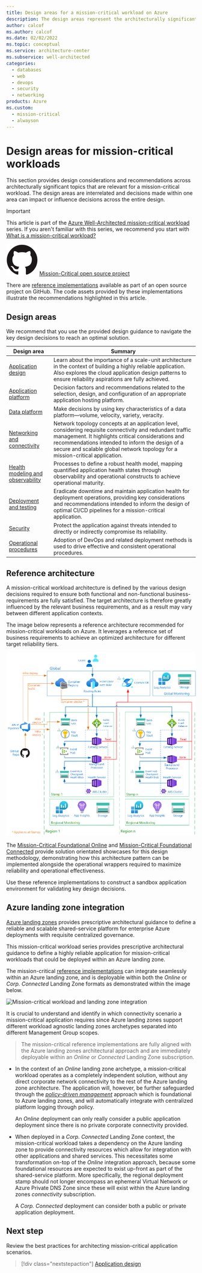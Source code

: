 ```yaml
---
title: Design areas for a mission-critical workload on Azure
description: The design areas represent the architecturally significant topics that must be discussed and designed for when defining a target architecture
author: calcof
ms.author: calcof
ms.date: 02/02/2022
ms.topic: conceptual
ms.service: architecture-center
ms.subservice: well-architected
categories: 
  - databases
  - web
  - devops
  - security
  - networking
products: Azure
ms.custom:
  - mission-critical
  - alwayson
---
```


# Design areas for mission-critical workloads

This section provides design considerations and recommendations across architecturally significant topics that are relevant for a mission-critical workload. The design areas are interrelated and decisions made within one area can impact or influence decisions across the entire design.

> [!IMPORTANT]
> This article is part of the [Azure Well-Architected mission-critical workload](index.yml) series. If you aren't familiar with this series, we recommend you start with [What is a mission-critical workload?](mission-critical-overview.md#what-is-a-mission-critical-workload)
>
> ![GitHub logo](./../_images/github.svg) [Mission-Critical open source project](http://github.com/azure/alwayson)
>
> There are [reference implementations](mission-critical-overview.md#illustrative-examples) available as part of an open source project on GitHub. The code assets provided by these implementations illustrate the recommendations highlighted in this article.

## Design areas
We recommend that you use the provided design guidance to navigate the key design decisions to reach an optimal solution.

|Design area|Summary|
|---|---|
|[Application design](mission-critical-application-design.md)|Learn about the importance of a scale-unit architecture in the context of building a highly reliable application. Also explores the cloud application design patterns to ensure reliability aspirations are fully achieved.|
|[Application platform](mission-critical-application-platform.md)| Decision factors and recommendations related to the selection, design, and configuration of an appropriate application hosting platform.|
|[Data platform](mission-critical-data-platform.md)|Make decisions by using key characteristics of a data platform&mdash;volume, velocity, variety, veracity. |
|[Networking and connectivity](mission-critical-networking-connectivity.md)|Network topology concepts at an application level, considering requisite connectivity and redundant traffic management. It highlights critical considerations and recommendations intended to inform the design of a secure and scalable global network topology for a mission-critical application.|
|[Health modeling and observability](mission-critical-health-modeling.md)|Processes to define a robust health model, mapping quantified application health states through observability and operational constructs to achieve operational maturity.|
|[Deployment and testing](mission-critical-deployment-testing.md)| Eradicate downtime and maintain application health for deployment operations, providing key considerations and recommendations intended to inform the design of optimal CI/CD pipelines for a mission-critical application.|
|[Security](mission-critical-security.md)|Protect the application against threats intended to directly or indirectly compromise its reliability.|
|[Operational procedures](mission-critical-operational-procedures.md)|Adoption of DevOps and related deployment methods is used to drive effective and consistent operational procedures.|

## Reference architecture

A mission-critical workload architecture is defined by the various design decisions required to ensure both functional and non-functional business-requirements are fully satisfied. The target architecture is therefore greatly influenced by the relevant business requirements, and as a result may vary between different application contexts.

The image below represents a reference architecture recommended for mission-critical workloads on Azure. It leverages a reference set of business requirements to achieve an optimized architecture for different target reliability tiers.

![Mission-critical online reference architecture](./images/mission-critical-architecture-foundational-online.png "Mission-critical online reference architecture")

The [Mission-Critical Foundational Online](https://github.com/azure/alwayson-foundational-online) and [Mission-Critical Foundational Connected](https://github.com/azure/alwayson-foundational-connected) provide solution orientated showcases for this design methodology, demonstrating how this architecture pattern can be implemented alongside the operational wrappers required to maximize reliability and operational effectiveness.

Use these reference implementations to construct a sandbox application environment for validating key design decisions.

## Azure landing zone integration

[Azure landing zones](/azure/cloud-adoption-framework/ready/landing-zone/) provides prescriptive architectural guidance to define a reliable and scalable shared-service platform for enterprise Azure deployments with requisite centralized governance. 

This mission-critical workload series provides prescriptive architectural guidance to define a highly reliable application for mission-critical workloads that could be deployed within an Azure landing zone.

The mission-critical [reference implementations](mission-critical-overview.md#illustrative-examples) can integrate seamlessly within an Azure landing zone, and is deployable within both the *Online* or *Corp. Connected* Landing Zone formats as demonstrated within the image below.

![Mission-critical workload and landing zone integration](./images/mission-critical-landing-zones.gif "Mission-critical workload and landing zone integration")

It is crucial to understand and identify in which connectivity scenario a mission-critical application requires since Azure landing zones support different workload agnostic landing zones archetypes separated into different Management Group scopes.

> The mission-critical reference implementations are fully aligned with the Azure landing zones architectural approach and are immediately deployable within an *Online* or *Connected* Landing Zone subscription.

- In the context of an *Online* landing zone archetype, a mission-critical workload operates as a completely independent solution, without any direct corporate network connectivity to the rest of the Azure landing zone architecture. The application will, however, be further safeguarded through the [*policy-driven management*](/azure/cloud-adoption-framework/ready/enterprise-scale/dine-guidance) approach which is foundational to Azure landing zones, and will automatically integrate with centralized platform logging through policy.

  An *Online* deployment can only really consider a public application deployment since there is no private corporate connectivity provided.

- When deployed in a *Corp. Connected* Landing Zone context, the mission-critical workload takes a dependency on the Azure landing zone to provide connectivity resources which allow for integration with other applications and shared services. This necessitates some transformation on-top of the *Online* integration approach, because some foundational resources are expected to exist up-front as part of the shared-service platform. More specifically, the regional deployment stamp should not longer encompass an ephemeral Virtual Network or Azure Private DNS Zone since these will exist within the Azure landing zones *connectivity* subscription. 

  A *Corp. Connected* deployment can consider both a public or private application deployment.

## Next step

Review the best practices for architecting mission-critical application scenarios.

> [!div class="nextstepaction"]
> [Application design](./mission-critical-application-design.md)

